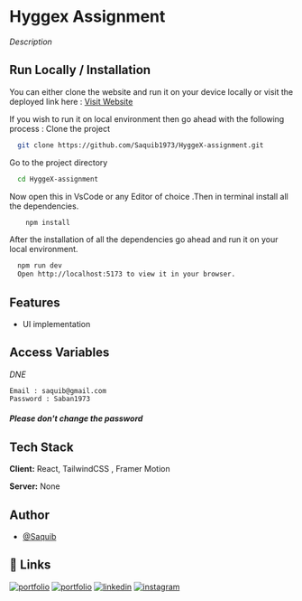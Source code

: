 # Hyggex Assignment

_Description_

## Run Locally / Installation

You can either clone the website and run it on your device locally or visit the deployed link here : [Visit Website](https://hyggex-assignment-flame.vercel.app/)

If you wish to run it on local environment then go ahead with the following process :
Clone the project

```bash
  git clone https://github.com/Saquib1973/HyggeX-assignment.git
```

Go to the project directory

```bash
  cd HyggeX-assignment
```

Now open this in VsCode or any Editor of choice .Then in terminal install all the dependencies.

```bash
    npm install
```

After the installation of all the dependencies go ahead and run it on your local environment.

```bash
  npm run dev
  Open http://localhost:5173 to view it in your browser.
```

## Features

- UI implementation

## Access Variables

_DNE_

```
Email : saquib@gmail.com
Password : Saban1973
```

#### _Please don't change the password_

## Tech Stack

**Client:** React, TailwindCSS , Framer Motion

**Server:** None

## Author

- [@Saquib](https://github.com/Saquib1973)

## 🔗 Links

[![portfolio](https://img.shields.io/badge/deployed_Link-000?style=for-the-badge&logo=&logoColor=white)](https://blogig.vercel.app/)
[![portfolio](https://img.shields.io/badge/my_portfolio-000?style=for-the-badge&logo=ko-fi&logoColor=white)](https://saquib-ali.web.app/)
[![linkedin](https://img.shields.io/badge/linkedin-0A66C2?style=for-the-badge&logo=linkedin&logoColor=white)](https://www.linkedin.com/in/saquib-ali-4a3235219/)
[![instagram](https://img.shields.io/badge/instagram-1DA1F2?style=for-the-badge&logo=instagram&logoColor=white)](https://www.instagram.com/kooky._.cookie/)
